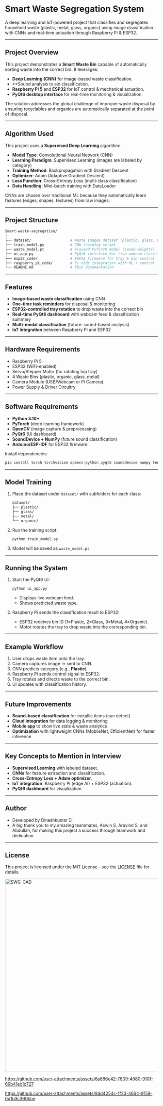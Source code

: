 # Smart Waste Segregation System

A deep learning and IoT-powered project that classifies and segregates household waste (plastic, metal, glass, organic) using image classification with CNNs and real-time actuation through Raspberry Pi & ESP32.

---

## Project Overview

This project demonstrates a **Smart Waste Bin** capable of automatically sorting waste into the correct bin. It leverages:
- **Deep Learning (CNN)** for image-based waste classification.
- **Sound analysis to aid classification.
- **Raspberry Pi 5** and **ESP32** for IoT control & mechanical actuation.
- **PyQt6 desktop interface** for real-time monitoring & visualization.

The solution addresses the global challenge of improper waste disposal by ensuring recyclables and organics are automatically separated at the point of disposal.

---

## Algorithm Used

This project uses a **Supervised Deep Learning** algorithm:

- **Model Type**: Convolutional Neural Network (CNN)
- **Learning Paradigm**: Supervised Learning (images are labeled by category)
- **Training Method**: Backpropagation with Gradient Descent
- **Optimizer**: Adam (Adaptive Gradient Descent)
- **Loss Function**: Cross-Entropy Loss (multi-class classification)
- **Data Handling**: Mini-batch training with DataLoader

CNNs are chosen over traditional ML because they automatically learn features (edges, shapes, textures) from raw images.

---

## Project Structure

```bash
Smart-waste-segregation/
│
├── dataset/                  # Waste images dataset (plastic, glass, metal, organic)
├── train_model.py            # CNN training script
├── waste_model.pt            # Trained PyTorch model (saved weights)
├── ui_app.py                 # PyQt6 interface for live webcam classification
├── esp32_code/               # ESP32 firmware for tray & bin control
├── raspberry_pi_code/        # Pi-side integration with ML + control logic
└── README.md                 # This documentation
```

---

## Features

- **Image-based waste classification** using CNN
- **One-time task reminders** for disposal & monitoring
- **ESP32-controlled tray rotation** to drop waste into the correct bin
- **Real-time PyQt6 dashboard** with webcam feed & classification summary
- **Multi-modal classification** (future: sound-based analysis)
- **IoT Integration** between Raspberry Pi and ESP32

---

## Hardware Requirements

- Raspberry Pi 5
- ESP32 (WiFi-enabled)
- Servo/Stepper Motor (for rotating top tray)
- 4 Waste Bins (plastic, organic, glass, metal)
- Camera Module (USB/Webcam or Pi Camera)
- Power Supply & Driver Circuitry

---

## Software Requirements

- **Python 3.10+**
- **PyTorch** (deep learning framework)
- **OpenCV** (image capture & preprocessing)
- **PyQt6** (UI dashboard)
- **SoundDevice + NumPy** (future sound classification)
- **Arduino/ESP-IDF** for ESP32 firmware

Install dependencies:
```bash
pip install torch torchvision opencv-python pyqt6 sounddevice numpy tensorflow
```

---

## Model Training

1. Place the dataset under `dataset/` with subfolders for each class:
   ```bash
   dataset/
   ├── plastic/
   ├── glass/
   ├── metal/
   └── organic/
   ```

2. Run the training script:
   ```bash
   python train_model.py
   ```

3. Model will be saved as `waste_model.pt`.

---

## Running the System

1. Start the PyQt6 UI:
   ```bash
   python ui_app.py
   ```
   - Displays live webcam feed.
   - Shows predicted waste type.

2. Raspberry Pi sends the classification result to ESP32:
   - ESP32 receives bin ID (1=Plastic, 2=Glass, 3=Metal, 4=Organic).
   - Motor rotates the tray to drop waste into the corresponding bin.

---

## Example Workflow

1. User drops waste item onto the tray.
2. Camera captures image → sent to CNN.
3. CNN predicts category (e.g., **Plastic**).
4. Raspberry Pi sends control signal to ESP32.
5. Tray rotates and directs waste to the correct bin.
6. UI updates with classification history.

---

## Future Improvements

- **Sound-based classification** for metallic items (can detect)
- **Cloud integration** for data logging & monitoring
- **Mobile app** to show live stats & waste analytics
- **Optimization** with lightweight CNNs (MobileNet, EfficientNet) for faster inference

---

## Key Concepts to Mention in Interview

- **Supervised Learning** with labeled dataset.
- **CNNs** for feature extraction and classification.
- **Cross-Entropy Loss + Adam optimizer**.
- **IoT integration**: Raspberry Pi (edge AI) + ESP32 (actuation).
- **PyQt6 dashboard** for visualization.

---

## Author
- Developed by Dineshkumar D, 
- A big thank you to my amazing teammates, Aswin S, Aravind S, and Abdullah, for making this project a success through teamwork and dedication.
 
---

## License
This project is licensed under the MIT License - see the [LICENSE](LICENSE) file for details.

<img width="839" height="637" alt="SWG-CAD" src="https://github.com/user-attachments/assets/c9494d9a-8ac8-4cb2-a5e9-a27d375f54e2" />


https://github.com/user-attachments/assets/6a686e42-7809-4980-9101-69b41ec1c727


https://github.com/user-attachments/assets/8dd4254c-1f23-4664-9159-0d1b3c360bbe


